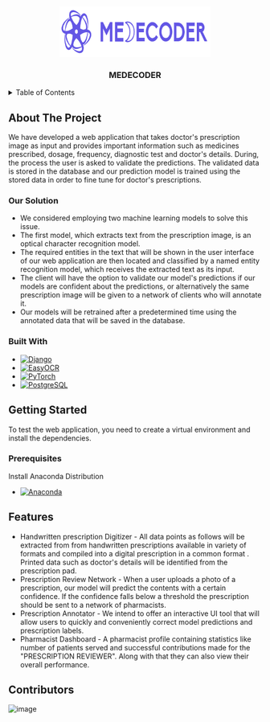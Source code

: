 <!-- PROJECT LOGO AND NAME -->
<div align="center">
    <a href="https://github.com/adityarajsahu/Medecoder.git">
        <img src="images\logo.png" alt="Logo" width="300" height="100">
    </a>
    <h3 align="center"><strong>MEDECODER</strong></h3>
</div>

<!-- TABLE OF CONTENTS -->
<details>
  <summary>Table of Contents</summary>
  <ol>
    <li>
      <a href="#about-the-project">About The Project</a>
      <ul>
        <li><a href="#our-solution">Our Solution</a></li>
        <li><a href="#built-with">Built With</a></li>
        <li><a href="#user-interface">User Interface</a></li>
      </ul>
    </li>
    <li>
      <a href="#getting-started">Getting Started</a>
      <ul>
        <li><a href="#prerequisites">Create virtual environment</a></li>
        <li><a href="#installation">Installation</a></li>
      </ul>
    </li>
    <li><a href="#usage">Usage</a></li>
    <li><a href="#further-improvement">Further Improvement</a></li>
    <li><a href="#contributors">Contributors</a></li>
  </ol>
</details>

<!-- ABOUT THE PROJECT -->
## About The Project

We have developed a web application that takes doctor's prescription image as input and provides important information such as medicines prescribed, dosage, frequency, diagnostic test and doctor's details. During, the process the user is asked to validate the predictions. The validated data is stored in the database and our prediction model is trained using the stored data in order to fine tune for doctor's prescriptions.

### Our Solution
* We considered employing two machine learning models to solve this issue. 
* The first model, which extracts text from the prescription image, is an optical character recognition model. 
* The required entities in the text that will be shown in the user interface of our web application are then located and classified by a named entity recognition model, which receives the extracted text as its input. 
* The client will have the option to validate our model's predictions if our models are confident about the predictions, or alternatively the same prescription image will be given to a network of clients who will annotate it. 
* Our models will be retrained after a predetermined time using the annotated data that will be saved in the database.

### Built With

* [![Django][Django-image]][Django-url]
* [![EasyOCR][easyocr-image]][easyocr-image]
* [![PyTorch][pytorch-image]][pytorch-url]
* [![PostgreSQL][postgresql-image]][postgresql-url]




<!-- MARKDOWN LINKS & IMAGES -->
[Django-image]: https://img.shields.io/badge/django-000000?style=for-the-badge&logo=django&logoColor=white
[Django-url]: https://www.djangoproject.com/
[easyocr-image]: https://img.shields.io/badge/EasyOCR-20232A?style=for-the-badge&logo=easyocr&logoColor=61DAFB
[easyocr-url]: https://github.com/JaidedAI/EasyOCR
[pytorch-image]: https://img.shields.io/badge/PyTorch-35495E?style=for-the-badge&logo=pytorch&logoColor=4FC08D
[pytorch-url]: https://pytorch.org/
[postgresql-image]: https://img.shields.io/badge/PostgreSQL-4A4A55?style=for-the-badge&logo=postgresql&logoColor=white
[postgresql-url]: https://www.postgresql.org/
[Anaconda-image]: https://img.shields.io/badge/Anaconda-563D7C?style=for-the-badge&logo=anaconda&logoColor=white
[Anaconda-url]: https://repo.anaconda.com/archive/Anaconda3-2022.05-Windows-x86_64.exe

<!-- PREREQUISITES AND INSTALLATIONS -->
## Getting Started
To test the web application, you need to create a virtual environment and install the dependencies.

### Prerequisites 
Install Anaconda Distribution 
* [![Anaconda][Anaconda-image]][Anaconda-url]

## Features

* Handwritten prescription Digitizer - All data points as follows  will be extracted from from handwritten prescriptions available in variety of formats and compiled into a digital prescription in a common format . Printed data such as doctor's details will be identified from the prescription pad.
* Prescription Review Network - When a user uploads a photo of a prescription, our model will predict the contents with a certain confidence. If the confidence falls below a threshold the prescription should be sent to a network of pharmacists. 
* Prescription Annotator - We intend to offer an interactive UI tool that will allow users to quickly and conveniently correct model predictions and prescription labels.
* Pharmacist Dashboard - A pharmacist profile containing statistics like number of patients  served and successful contributions made for the "PRESCRIPTION REVIEWER".  Along with that they can also view their overall performance. 

## Contributors
![image](https://user-images.githubusercontent.com/64356997/194586209-4085aa84-6e8a-4be8-b201-47cc9cfd5f6b.png)
